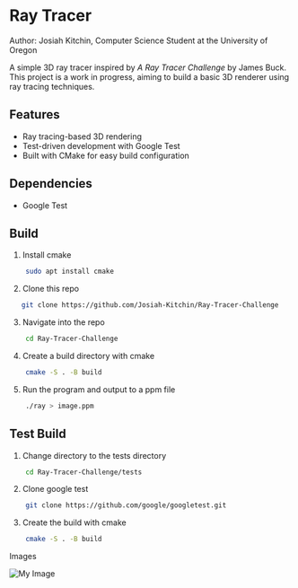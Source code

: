 # Ray Tracer
Author: Josiah Kitchin, Computer Science Student at the University of Oregon

A simple 3D ray tracer inspired by *A Ray Tracer Challenge* by James Buck. This project is a work in progress, aiming to build a basic 3D renderer using ray tracing techniques.

## Features
- Ray tracing-based 3D rendering
- Test-driven development with Google Test
- Built with CMake for easy build configuration

## Dependencies 

- Google Test 



## Build 
1. Install cmake
```bash
    sudo apt install cmake
```

2. Clone this repo
 ```bash
    git clone https://github.com/Josiah-Kitchin/Ray-Tracer-Challenge
```

3. Navigate into the repo 
```bash
    cd Ray-Tracer-Challenge
``` 

4. Create a build directory with cmake
```bash
    cmake -S . -B build
```

5. Run the program and output to a ppm file
```bash
    ./ray > image.ppm
```

## Test Build
1. Change directory to the tests directory
```bash
    cd Ray-Tracer-Challenge/tests
```

2. Clone google test 
```bash
    git clone https://github.com/google/googletest.git
```

3. Create the build with cmake 
```bash
    cmake -S . -B build
```


Images

![My Image](images/spheres_with_bg.ppm)





